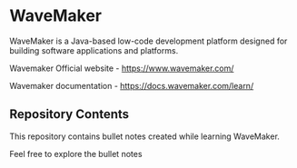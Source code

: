 # WaveMaker

WaveMaker is a Java-based low-code development platform designed for building software applications and platforms.

Wavemaker Official website - https://www.wavemaker.com/

Wavemaker documentation - https://docs.wavemaker.com/learn/

## Repository Contents

This repository contains bullet notes created while learning WaveMaker.

Feel free to explore the bullet notes


